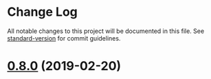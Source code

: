 # Change Log

All notable changes to this project will be documented in this file. See [standard-version](https://github.com/conventional-changelog/standard-version) for commit guidelines.

<a name="0.8.0"></a>
# [0.8.0](https://github.com/splunk/splunk-cloud-sdk-js/compare/v0.7.0...v0.8.0) (2019-02-20)
